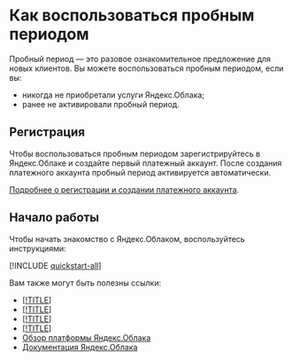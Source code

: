 # Как воспользоваться пробным периодом

Пробный период — это разовое ознакомительное предложение для новых клиентов. Вы можете воспользоваться пробным периодом, если вы:

- никогда не приобретали услуги Яндекс.Облака;
- ранее не активировали пробный период.

## Регистрация

Чтобы воспользоваться пробным периодом зарегистрируйтесь в Яндекс.Облаке и создайте первый платежный аккаунт. После создания платежного аккаунта пробный период активируется автоматически.

[Подробнее о регистрации и создании платежного аккаунта](../../billing/quickstart/index.md). 

## Начало работы

Чтобы начать знакомство с Яндекс.Облаком, воспользуйтесь инструкциями:

[!INCLUDE [quickstart-all](../../_includes/quickstart-all-no-billing.md)]

Вам также могут быть полезны ссылки:
* [[!TITLE]](limits.md)
* [[!TITLE]](usage-monitor.md)
* [[!TITLE]](trial-ending.md)
* [[!TITLE]](upgrade-to-paid.md)
* [Обзор платформы Яндекс.Облака](../../overview/)
* [Документация Яндекс.Облака](/docs)

